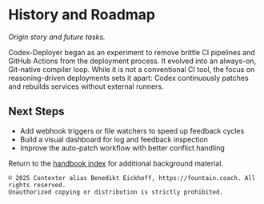 # History and Roadmap

*Origin story and future tasks.*

Codex-Deployer began as an experiment to remove brittle CI pipelines and GitHub Actions from the deployment process. It evolved into an always-on, Git-native compiler loop. While it is not a conventional CI tool, the focus on reasoning-driven deployments sets it apart: Codex continuously patches and rebuilds services without external runners.

## Next Steps

- Add webhook triggers or file watchers to speed up feedback cycles
- Build a visual dashboard for log and feedback inspection
- Improve the auto-patch workflow with better conflict handling

Return to the [handbook index](README.md) for additional background material.

```
© 2025 Contexter alias Benedikt Eickhoff, https://fountain.coach. All rights reserved.
Unauthorized copying or distribution is strictly prohibited.
```
